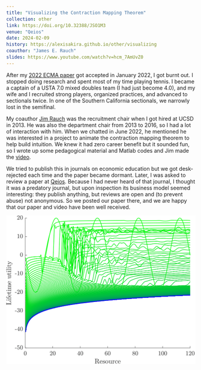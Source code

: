 ```yaml
---
title: "Visualizing the Contraction Mapping Theorem"
collection: other
link: https://doi.org/10.32388/JSO1M3
venue: "Qeios"
date: 2024-02-09
history: https://alexisakira.github.io/other/visualizing
coauthor: "James E. Rauch"
slides: https://www.youtube.com/watch?v=hcm_7AmUvZ0
---
```


After my [2022 ECMA paper](https://dx.doi.org/10.3982/ECTA17984) got accepted in January 2022, I got burnt out. I stopped doing research and spent most of my time playing tennis. I became a captain of a USTA 7.0 mixed doubles team (I had just become 4.0), and my wife and I recruited strong players, organized practices, and advanced to sectionals twice. In one of the Southern California sectionals, we narrowly lost in the semifinal.

My coauthor [Jim Rauch](https://en.wikipedia.org/wiki/James_Rauch) was the recruitment chair when I got hired at UCSD in 2013. He was also the department chair from 2013 to 2016, so I had a lot of interaction with him. When we chatted in June 2022, he mentioned he was interested in a project to animate the contraction mapping theorem to help build intuition. We knew it had zero career benefit but it sounded fun, so I wrote up some pedagogical material and Matlab codes and Jim made the [video](https://www.youtube.com/watch?v=hcm_7AmUvZ0).

We tried to publish this in journals on economic education but we got desk-rejected each time and the paper became dormant. Later, I was asked to review a paper at [Qeios](https://www.qeios.com/). Because I had never heard of that journal, I thought it was a predatory journal, but upon inspection its business model seemed interesting: they publish anything, but reviews are open and (to prevent abuse) not anonymous. So we posted our paper there, and we are happy that our paper and video have been well received.

![Convergence of value functions](/assets/images/fig_sg3_iter.png)